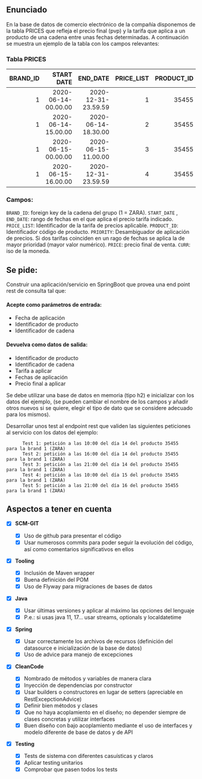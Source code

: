 ## Enunciado

En la base de datos de comercio electrónico de la compañía disponemos de la tabla PRICES que refleja el precio final (pvp) y la tarifa que aplica a un producto de una cadena entre unas fechas determinadas. A continuación se muestra un ejemplo de la tabla con los campos relevantes:

### Tabla PRICES
| BRAND_ID | START DATE | END_DATE | PRICE_LIST | PRODUCT_ID | PRIORITY | PRICE | CURR|
|--:|--:|--:|--:|--:|--:|--:|:--|
| 1 | 2020-06-14-00.00.00 | 2020-12-31-23.59.59 | 1 | 35455 | 0 | 35.50 | EUR|
|1 | 2020-06-14-15.00.00 | 2020-06-14-18.30.00 | 2 | 35455 | 1 | 25.45 | EUR|
| 1| 2020-06-15-00.00.00| 2020-06-15-11.00.00| 3| 35455| 1| 30.50| EUR|
|1| 2020-06-15-16.00.00| 2020-12-31-23.59.59| 4| 35455| 1| 38.95| EUR|

### Campos: 

`BRAND_ID`: foreign key de la cadena del grupo (1 = ZARA).
`START_DATE` , `END_DATE`: rango de fechas en el que aplica el precio tarifa indicado.
`PRICE_LIST`: Identificador de la tarifa de precios aplicable.
`PRODUCT_ID`: Identificador código de producto.
`PRIORITY`: Desambiguador de aplicación de precios. Si dos tarifas coinciden en un rago de fechas se aplica la de mayor prioridad (mayor valor numérico).
`PRICE`: precio final de venta.
`CURR`: iso de la moneda.

## Se pide:

Construir una aplicación/servicio en SpringBoot que provea una end point rest de consulta  tal que:
 

#### Acepte como parámetros de entrada: 

 - Fecha de aplicación 
 - Identificador de producto 
 - Identificador de cadena 

#### Devuelva como datos de salida: 

 - Identificador de producto    
 - Identificador de cadena 
 - Tarifa a aplicar 
 - Fechas de aplicación
 - Precio final a aplicar
 
Se debe utilizar una base de datos en memoria (tipo h2) e inicializar con los datos del ejemplo, (se pueden cambiar el nombre de los campos y añadir otros nuevos si se quiere, elegir el tipo de dato que se considere adecuado para los mismos).
         
Desarrollar unos test al endpoint rest que  validen las siguientes peticiones al servicio con los datos del ejemplo:                                                                              

          Test 1: petición a las 10:00 del día 14 del producto 35455   para la brand 1 (ZARA)
          Test 2: petición a las 16:00 del día 14 del producto 35455   para la brand 1 (ZARA)
          Test 3: petición a las 21:00 del día 14 del producto 35455   para la brand 1 (ZARA)
          Test 4: petición a las 10:00 del día 15 del producto 35455   para la brand 1 (ZARA)
          Test 5: petición a las 21:00 del día 16 del producto 35455   para la brand 1 (ZARA)

## Aspectos a tener en cuenta

- [x] **SCM-GIT**

	- [x] Uso de github para presentar el código
	- [x] Usar numerosos commits para poder seguir la evolución del código, así como comentarios significativos en ellos

- [x] **Tooling**

	- [x] Inclusión de Maven wrapper
	- [x] Buena definición del POM
	- [x] Uso de Flyway para migraciones de bases de datos

- [x] **Java**

	- [x] Usar últimas versiones y aplicar al máximo las opciones del lenguaje
	- [x] P.e.: si usas java 11, 17… usar streams, optionals y localdatetime

- [x] **Spring**

	- [x] Usar correctamente los archivos de recursos (definición del datasource e inicialización de la base de datos)
	- [x] Uso de advice para manejo de excepciones

- [x]  **CleanCode**

	- [x] Nombrado de métodos y variables de manera clara
	- [x] Inyección de dependencias por constructor
	- [x] Usar builders o constructores en lugar de setters (apreciable en RestExcepctionAdvice)
	- [x] Definir bien métodos y clases
	- [x] Que no haya acoplamiento en el diseño; no depender siempre de clases concretas y utilizar interfaces
	- [x] Buen diseño con bajo acoplamiento mediante el uso de interfaces y modelo diferente de base de datos y de API

- [x] **Testing**

	- [x] Tests de sistema con diferentes casuísticas y claros
	- [x] Aplicar testing unitarios
	- [x] Comprobar que pasen todos los tests
